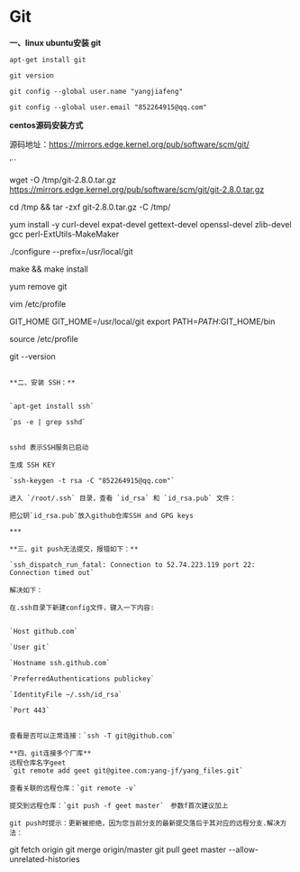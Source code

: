 # Git

**一、linux ubuntu安装 git**

`apt-get install git`

`git version`

`git config --global user.name "yangjiafeng"`

`git config --global user.email "852264915@qq.com"`

**centos源码安装方式**

源码地址：https://mirrors.edge.kernel.org/pub/software/scm/git/

‵``

wget -O /tmp/git-2.8.0.tar.gz https://mirrors.edge.kernel.org/pub/software/scm/git/git-2.8.0.tar.gz 

cd /tmp && tar -zxf git-2.8.0.tar.gz -C /tmp/

yum install -y curl-devel expat-devel gettext-devel openssl-devel zlib-devel gcc perl-ExtUtils-MakeMaker


./configure --prefix=/usr/local/git


make && make install

yum remove git

vim /etc/profile

GIT_HOME
GIT_HOME=/usr/local/git
export PATH=$PATH:$GIT_HOME/bin

source /etc/profile

git --version

```

**二、安装 SSH：**


`apt-get install ssh`

`ps -e | grep sshd`


sshd 表示SSH服务已启动

生成 SSH KEY

`ssh-keygen -t rsa -C "852264915@qq.com"`

进入 `/root/.ssh` 目录，查看 `id_rsa` 和 `id_rsa.pub` 文件：

把公钥`id_rsa.pub`放入github仓库SSH and GPG keys

***

**三、git push无法提交，报错如下：**

`ssh_dispatch_run_fatal: Connection to 52.74.223.119 port 22: Connection timed out`

解决如下：

在.ssh目录下新建config文件，键入一下内容:


`Host github.com`

`User git`

`Hostname ssh.github.com`

`PreferredAuthentications publickey`

`IdentityFile ~/.ssh/id_rsa`

`Port 443`


查看是否可以正常连接：`ssh -T git@github.com`

**四、git连接多个厂库**
远程仓库名字geet
`git remote add geet git@gitee.com:yang-jf/yang_files.git`

查看关联的远程仓库：`git remote -v`

提交到远程仓库：`git push -f geet master`　参数f首次建议加上

git push时提示：更新被拒绝，因为您当前分支的最新提交落后于其对应的远程分支.解决方法：

```
git fetch origin
git merge origin/master
git pull geet master --allow-unrelated-histories

```

